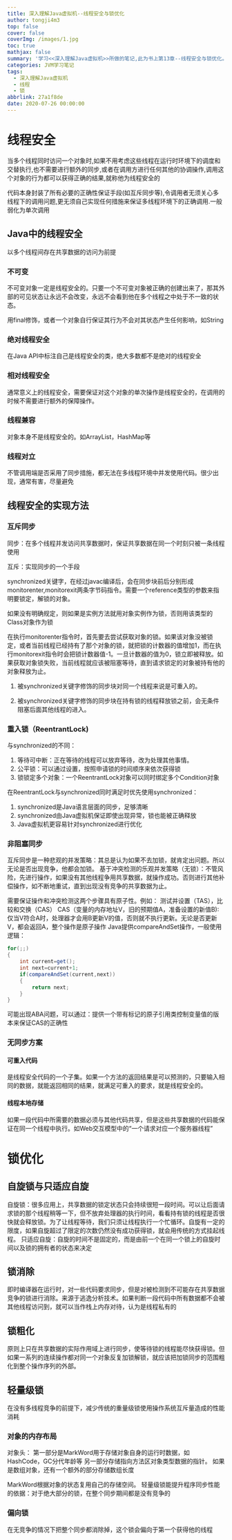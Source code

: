 ```yaml
---
title: 深入理解Java虚拟机--线程安全与锁优化
author: tongji4m3
top: false
cover: false
coverImg: /images/1.jpg
toc: true
mathjax: false
summary: '学习<<深入理解Java虚拟机>>所做的笔记,此为书上第13章--线程安全与锁优化。'
categories: JVM学习笔记
tags:
  - 深入理解Java虚拟机
  - 线程
  - 锁
abbrlink: 27a1f8de
date: 2020-07-26 00:00:00
---
```


# 线程安全

当多个线程同时访问一个对象时,如果不用考虑这些线程在运行时环境下的调度和交替执行,也不需要进行额外的同步,或者在调用方进行任何其他的协调操作,调用这个对象的行为都可以获得正确的结果,就称他为线程安全的

代码本身封装了所有必要的正确性保证手段(如互斥同步等),令调用者无须关心多线程下的调用问题,更无须自己实现任何措施来保证多线程环境下的正确调用.一般弱化为单次调用



## Java中的线程安全

以多个线程间存在共享数据的访问为前提

### 不可变

不可变对象一定是线程安全的。只要一个不可变对象被正确的创建出来了，那其外部的可见状态让永远不会改变，永远不会看到他在多个线程之中处于不一致的状态。

用final修饰，或者一个对象自行保证其行为不会对其状态产生任何影响，如String

### 绝对线程安全

在Java API中标注自己是线程安全的类，绝大多数都不是绝对的线程安全

### 相对线程安全

通常意义上的线程安全，需要保证对这个对象的单次操作是线程安全的，在调用的时候不需要进行额外的保障操作。

### 线程兼容

对象本身不是线程安全的。如ArrayList，HashMap等

### 线程对立

不管调用端是否采用了同步措施，都无法在多线程环境中并发使用代码。很少出现，通常有害，尽量避免

## 线程安全的实现方法

### 互斥同步

同步：在多个线程并发访问共享数据时，保证共享数据在同一个时刻只被一条线程使用

互斥：实现同步的一个手段

synchronized关键字，在经过javac编译后，会在同步块前后分别形成monitorenter,monitorexit两条字节码指令。需要一个reference类型的参数来指明要锁定，解锁的对象。

如果没有明确规定，则如果是实例方法就用对象实例作为锁，否则用该类型的Class对象作为锁

在执行monitorenter指令时，首先要去尝试获取对象的锁。如果该对象没被锁定，或者当前线程已经持有了那个对象的锁，就把锁的计数器的值增加1，而在执行monitorexit指令时会把锁计数器值-1。一旦计数器的值为0，锁立即被释放。如果获取对象锁失败，当前线程就应该被阻塞等待，直到请求锁定的对象被持有他的对象释放为止。

1. 被synchronized关键字修饰的同步块对同一个线程来说是可重入的。

2. 被synchronized关键字修饰的同步块在持有锁的线程释放锁之前，会无条件阻塞后面其他线程的进入。

	

### 重入锁（ReentrantLock)
与synchronized的不同：
1. 等待可中断：正在等待的线程可以放弃等待，改为处理其他事情。
2. 公平锁：可以通过设置，按照申请锁的时间顺序来依次获得锁
3. 锁锁定多个对象：一个ReentrantLock对象可以同时绑定多个Condition对象

在ReentrantLock与synchronized同时满足时优先使用synchronized：
1. synchronized是Java语言层面的同步，足够清晰
2. synchronized由Java虚拟机保证即使出现异常，锁也能被正确释放
3. Java虚拟机更容易针对synchronized进行优化

### 非阻塞同步
互斥同步是一种悲观的并发策略：其总是认为如果不去加锁，就肯定出问题。所以无论是否出现竞争，他都会加锁。
基于冲突检测的乐观并发策略（无锁）：不管风险，先进行操作，如果没有其他线程争用共享数据，就操作成功。否则进行其他补偿操作，如不断地重试，直到出现没有竞争的共享数据为止。

需要保证操作和冲突检测这两个步骤具有原子性。例如：
测试并设置（TAS），比较和交换（CAS）
CAS（变量的内存地址V，旧的预期值A，准备设置的新值B):仅当V符合A时，处理器才会用B更新V的值，否则就不执行更新。无论是否更新V，都会返回A，整个操作是原子操作
Java提供compareAndSet操作，一般使用逻辑：
```java
for(;;)
{
	int current=get();
	int next=current+1;
	if(compareAndSet(current,next))
	{
		return next;
	}
}
```
可能出现ABA问题，可以通过：提供一个带有标记的原子引用类控制变量值的版本来保证CAS的正确性

### 无同步方案
#### 可重入代码
是线程安全代码的一个子集。如果一个方法的返回结果是可以预测的，只要输入相同的数据，就能返回相同的结果，就满足可重入的要求，就是线程安全的。
#### 线程本地存储
如果一段代码中所需要的数据必须与其他代码共享，但是这些共享数据的代码能保证在同一个线程中执行。如Web交互模型中的“一个请求对应一个服务器线程”

# 锁优化
## 自旋锁与只适应自旋
自旋锁：很多应用上，共享数据的锁定状态只会持续很短一段时间。可以让后面请求锁的那个线程稍等一下，但不放弃处理器的执行时间，看看持有锁的线程是否很快就会释放锁。为了让线程等待，我们只须让线程执行一个忙循环。自旋有一定的限度，如果自旋超过了限定的次数仍然没有成功获得锁，就会用传统的方式挂起线程。
只适应自旋：自旋的时间不是固定的，而是由前一个在同一个锁上的自旋时间以及锁的拥有者的状态来决定
## 锁消除
即时编译器在运行时，对一些代码要求同步，但是对被检测到不可能存在共享数据竞争的锁进行消除。来源于逃逸分析技术。如果判断一段代码中所有数据都不会被其他线程访问到，就可以当作栈上内存对待，认为是线程私有的
## 锁粗化
原则上只在共享数据的实际作用域上进行同步，使等待锁的线程能尽快获得锁。但如果一系列的连续操作都对同一个对象反复加锁解锁，就应该把加锁同步的范围粗化到整个操作序列的外部。
## 轻量级锁
在没有多线程竞争的前提下，减少传统的重量级锁使用操作系统互斥量造成的性能消耗
### 对象的内存布局
对象头：
第一部分是MarkWord用于存储对象自身的运行时数据，如HashCode，GC分代年龄等
另一部分存储指向方法区对象类型数据的指针。
如果是数组对象，还有一个额外的部分存储数组长度

MarkWord根据对象的状态复用自己的存储空间。
轻量级锁能提升程序同步性能的依据：对于绝大部分的锁，在整个同步期间都是没有竞争的

### 偏向锁
在无竞争的情况下把整个同步都消除掉，这个锁会偏向于第一个获得他的线程